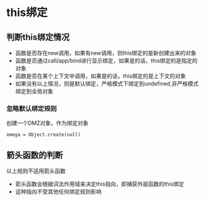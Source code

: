 # this绑定

## 判断this绑定情况
- 函数是否存在new调用，如果有new调用，则this绑定的是新创建出来的对象
- 函数是否通过call/app/bind进行显示绑定，如果是的话，this绑定的是指定的对象
- 函数是否在某个上下文中调用，如果是的话，this绑定的是上下文的对象
- 如果没有以上情况，则是默认绑定，严格模式下绑定到undefined,非严格模式绑定到全局对象

### 忽略默认绑定规则
创建一个DMZ对象，作为绑定对象
```
omega = Object.create(null)
```

## 箭头函数的判断
以上规则不适用箭头函数
- 箭头函数会根据词法作用域来决定this指向，即捕获外层函数的this绑定
- 这种指向不受其他任何绑定规则影响